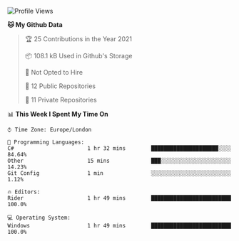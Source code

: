 <!--START_SECTION:waka-->
![Profile Views](http://img.shields.io/badge/Profile%20Views-0-blue)

**🐱 My Github Data** 

> 🏆 25 Contributions in the Year 2021
 > 
> 📦 108.1 kB Used in Github's Storage 
 > 
> 🚫 Not Opted to Hire
 > 
> 📜 12 Public Repositories 
 > 
> 🔑 11 Private Repositories  
 > 
📊 **This Week I Spent My Time On** 

```text
⌚︎ Time Zone: Europe/London

💬 Programming Languages: 
C#                       1 hr 32 mins        █████████████████████░░░░   84.64% 
Other                    15 mins             ███░░░░░░░░░░░░░░░░░░░░░░   14.23% 
Git Config               1 min               ░░░░░░░░░░░░░░░░░░░░░░░░░   1.12%

🔥 Editors: 
Rider                    1 hr 49 mins        █████████████████████████   100.0%

💻 Operating System: 
Windows                  1 hr 49 mins        █████████████████████████   100.0%

```


<!--END_SECTION:waka-->